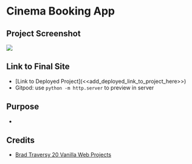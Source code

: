 # Cinema Booking App

## Project Screenshot

<img src="/workspace/Movie-Seat-Booking/assets/images/final-screen-shot.jpg">

## Link to Final Site
* [Link to Deployed Project](<<add_deployed_link_to_project_here>>)
* Gitpod: use `python -m http.server` to preview in server

## Purpose
* 

## Credits
* [Brad Traversy 20 Vanilla Web Projects](https://github.com/rstan-dev/vanillawebprojects)

